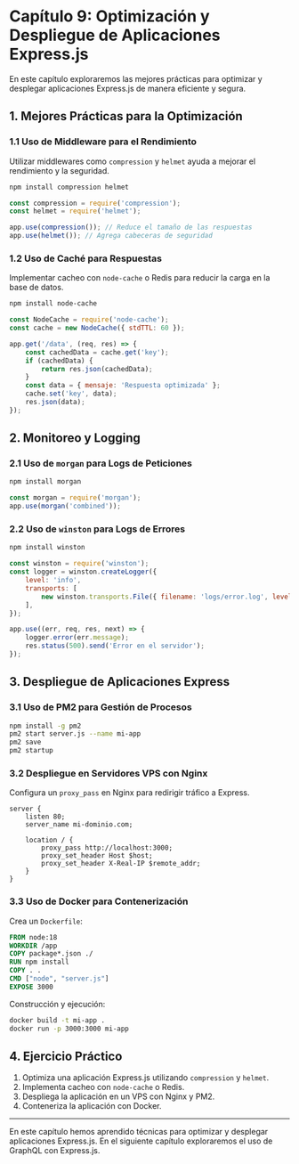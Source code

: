 # Capítulo 9: Optimización y Despliegue de Aplicaciones Express.js

En este capítulo exploraremos las mejores prácticas para optimizar y desplegar aplicaciones Express.js de manera eficiente y segura.

## 1. Mejores Prácticas para la Optimización
### 1.1 Uso de Middleware para el Rendimiento
Utilizar middlewares como `compression` y `helmet` ayuda a mejorar el rendimiento y la seguridad.
```sh
npm install compression helmet
```
```js
const compression = require('compression');
const helmet = require('helmet');

app.use(compression()); // Reduce el tamaño de las respuestas
app.use(helmet()); // Agrega cabeceras de seguridad
```

### 1.2 Uso de Caché para Respuestas
Implementar cacheo con `node-cache` o Redis para reducir la carga en la base de datos.
```sh
npm install node-cache
```
```js
const NodeCache = require('node-cache');
const cache = new NodeCache({ stdTTL: 60 });

app.get('/data', (req, res) => {
    const cachedData = cache.get('key');
    if (cachedData) {
        return res.json(cachedData);
    }
    const data = { mensaje: 'Respuesta optimizada' };
    cache.set('key', data);
    res.json(data);
});
```

## 2. Monitoreo y Logging
### 2.1 Uso de `morgan` para Logs de Peticiones
```sh
npm install morgan
```
```js
const morgan = require('morgan');
app.use(morgan('combined'));
```

### 2.2 Uso de `winston` para Logs de Errores
```sh
npm install winston
```
```js
const winston = require('winston');
const logger = winston.createLogger({
    level: 'info',
    transports: [
        new winston.transports.File({ filename: 'logs/error.log', level: 'error' }),
    ],
});

app.use((err, req, res, next) => {
    logger.error(err.message);
    res.status(500).send('Error en el servidor');
});
```

## 3. Despliegue de Aplicaciones Express
### 3.1 Uso de PM2 para Gestión de Procesos
```sh
npm install -g pm2
pm2 start server.js --name mi-app
pm2 save
pm2 startup
```

### 3.2 Despliegue en Servidores VPS con Nginx
Configura un `proxy_pass` en Nginx para redirigir tráfico a Express.
```nginx
server {
    listen 80;
    server_name mi-dominio.com;

    location / {
        proxy_pass http://localhost:3000;
        proxy_set_header Host $host;
        proxy_set_header X-Real-IP $remote_addr;
    }
}
```

### 3.3 Uso de Docker para Contenerización
Crea un `Dockerfile`:
```dockerfile
FROM node:18
WORKDIR /app
COPY package*.json ./
RUN npm install
COPY . .
CMD ["node", "server.js"]
EXPOSE 3000
```

Construcción y ejecución:
```sh
docker build -t mi-app .
docker run -p 3000:3000 mi-app
```

## 4. Ejercicio Práctico
1. Optimiza una aplicación Express.js utilizando `compression` y `helmet`.
2. Implementa cacheo con `node-cache` o Redis.
3. Despliega la aplicación en un VPS con Nginx y PM2.
4. Conteneriza la aplicación con Docker.

---
En este capítulo hemos aprendido técnicas para optimizar y desplegar aplicaciones Express.js. En el siguiente capítulo exploraremos el uso de GraphQL con Express.js.

